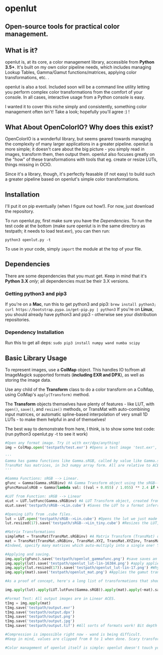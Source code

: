 # openlut

## Open-source tools for practical color management.

What is it?
-----
openlut is, at its core, a color management library, accessible from **Python 3.5+**. It's built on my own color pipeline needs, which includes managing
Lookup Tables, Gamma/Gamut functions/matrices, applying color transformations, etc. .

openlut is also a tool. Included soon will be a command line utility letting you perform complex color transformations from the comfort of
your console. In all cases, interactive usage from a Python console is easy.

I wanted it to cover this niche simply and consistently, something color management often isn't! Take a look; hopefully you'll agree :) !


What About OpenColorIO? Why does this exist?
------
OpenColorIO is a wonderful library, but seems geared towards managing the complexity of many larger applications in a greater pipeline.
openlut is more simple; it doesn't care about the big picture - you simply read in images, transform them, then output them. openlut
also focuses greatly on the "how" of these transformations with tools that eg. create or resize LUTs, things missing in OCIO.

Since it's a library, though, it's perfectly feasable (if not easy) to build such a greater pipeline based on openlut's simple color transformations.


Installation
-----
I'll put it on pip eventually (when I figure out how!). For now, just download the repository.

To run openlut.py, first make sure you have the *Dependencies*. To run the test code at the bottom (make sure openlut is in the same
directory as testpath; it needs to load test.exr), you can then run:

`python3 openlut.py -t`

To use in your code, simply `import` the module at the top of your file.


Dependencies
-----
There are some dependencies that you must get. Keep in mind that it's **Python 3.X** *only*; all dependencies must be their 3.X versions.

### Getting python3 and pip3
If you're on a **Mac**, run this to get python3 and pip3: `brew install python3; curl https://bootstrap.pypa.io/get-pip.py | python3`
If you're on **Linux**, you should already have python3 and pip3 - otherwise see your distribution repositories.

### Dependency Installation
Run this to get all deps: `sudo pip3 install numpy wand numba scipy`

Basic Library Usage
-----
To represent images, use a **ColMap** object. This handles IO to/from all ImageMagick supported formats (**including EXR and DPX**),
as well as storing the image data.

Use any child of the **Transform** class to do a color transform on a ColMap, using ColMap's `apply(Transform)` method.

The **Transform** objects themselves have plenty of features - like LUT, with `open()`, `save()`, and `resize()` methods, or TransMat with auto-combining
input matrices, or automatic spline-based interpolation of very small 1D LUTs - to make them helpful in and of themselves!


The best way to demonstrate from here, I think, is to show some test code: (run python3 openlut.py -t to see it work)

```python
#Open any format image. Try it with exr/dpx/anything!
img = ColMap.open('testpath/test.exr') #Opens a test image 'test.exr', creating a ColMap object, automatically using the best image backend available to load the image at the correct bit depth.

'''
Gamma has gamma functions like Gamma.sRGB, called by value like Gamma.sRGB(val). All take one argument, the value (x), and returns the transformed value. Color doesn't matter for gamma.
TransMat has matrices, in 3x3 numpy array form. All are relative to ACES, with direction aptly named. So, TransMat.XYZ is a matrix from ACES --> XYZ, while TransMat.XYZinv goes from XYZ --> ACES. All use/are converted to the D65 illuminant, for consistency sake.
'''

#Gamma Functions: sRGB --> Linear.
gFunc = Gamma(Gamma.sRGBinv) #A Gamma Transform object using the sRGB-->Linear gamma formula. Apply to ColMaps!
gFuncManualsRGB = Gamma(lambda val: ((val + 0.055) / 1.055) ** 2.4 if val > 0.04045 else val / 12.92) #It's generic - specify any gamma function, even inline with a lambda!

#LUT from Function: sRGB --> Linear
oLut = LUT.lutFunc(Gamma.sRGBinv) #A LUT Transform object, created from a gamma function. Size is 16384 by default. LUTs are faster!
oLut.save('testpath/sRGB-->Lin.cube') #Saves the LUT to a format inferred from the extension. cube only for now!

#Opening LUTs from .cube files.
lut = LUT.open('testpath/sRGB-->Lin.cube') #Opens the lut we just made into a different LUT object.
lut.resized(17).save('testpath/sRGB-->Lin_tiny.cube') #Resizes the LUT, then saves it again to a much smaller file!

#Matrix Transformations
simpleMat = TransMat(TransMat.sRGBinv) #A Matrix Transform (TransMat) object, created from a color transform matrix for gamut transformations! This one is sRGB --> ACES.
mat = TransMat(TransMat.sRGBinv, TransMat.XYZ, TransMat.XYZinv, TransMat.aRGB) * TransMat.aRGBinv
#Indeed, specify many matrices which auto-multiply into a single one! You can also combine them after, with simple multiplication.

#Applying and saving.
img.apply(gFunc).save('testpath/openlut_gammafunc.png') #save saves an image using the appropriate image backend, based on the extension.
img.apply(lut).save('testpath/openlut_lut-lin-16384.png') #apply applies any color transformation object that inherits from Transform - LUT, Gamma, TransMat, etc., or make your own! It's easy ;) .
img.apply(lut.resized(17)).save('testpath/openlut_lut-lin-17.png') #Why so small? Because spline interpolation automatically turns on. It's identical to the larger LUT!
img.apply(mat).save('testpath/openlut_mat.png') #Applies the gamut transformation.

#As a proof of concept, here's a long list of transformations that should, in sum, do nothing :) :

img.apply(lut).apply(LUT.lutFunc(Gamma.sRGB)).apply(mat).apply(~mat).save('testpath/openlut_noop.png') #~mat is the inverse of mat. Easily undo the gamut operation!

#Format Test: All output images are in Linear ACES.
tImg = img.apply(mat)
tImg.save('testpath/output.exr')
tImg.save('testpath/output.dpx')
tImg.save('testpath/output.png')
tImg.save('testpath/output.jpg')
tImg.save('testpath/output.tif') #All sorts of formats work! Bit depth is 16, unless you say something else.

#Compression is impossible right now - wand is being difficult.
#Keep in mind, values are clipped from 0 to 1 when done. Scary transforms can make this an issue!

#Color management of openlut itself is simple: openlut doesn't touch your data, unless you tell it to with a Transform. So, the data that goes in, goes out, unless a Transform was applied.

```
